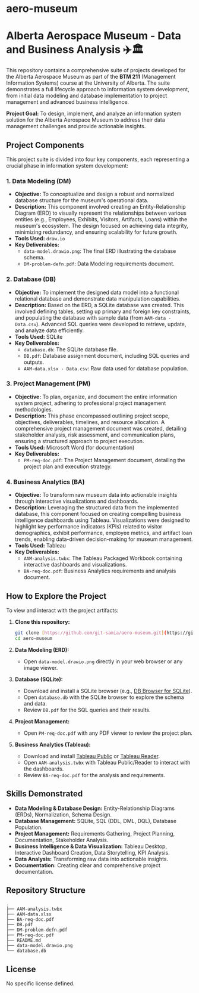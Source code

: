 # aero-museum

# Alberta Aerospace Museum - Data and Business Analysis ✈️🏛️

This repository contains a comprehensive suite of projects developed for the Alberta Aerospace Museum as part of the **BTM 211** (Management Information Systems) course at the University of Alberta. The suite demonstrates a full lifecycle approach to information system development, from initial data modeling and database implementation to project management and advanced business intelligence.

**Project Goal:** To design, implement, and analyze an information system solution for the Alberta Aerospace Museum to address their data management challenges and provide actionable insights.

## Project Components

This project suite is divided into four key components, each representing a crucial phase in information system development:

### 1. Data Modeling (DM)

* **Objective:** To conceptualize and design a robust and normalized database structure for the museum's operational data.
* **Description:** This component involved creating an Entity-Relationship Diagram (ERD) to visually represent the relationships between various entities (e.g., Employees, Exhibits, Visitors, Artifacts, Loans) within the museum's ecosystem. The design focused on achieving data integrity, minimizing redundancy, and ensuring scalability for future growth.
* **Tools Used:** `draw.io`
* **Key Deliverables:**
    * `data-model.drawio.png`: The final ERD illustrating the database schema.
    * `DM-problem-defn.pdf`: Data Modeling requirements document.

### 2. Database (DB)

* **Objective:** To implement the designed data model into a functional relational database and demonstrate data manipulation capabilities.
* **Description:** Based on the ERD, a SQLite database was created. This involved defining tables, setting up primary and foreign key constraints, and populating the database with sample data (from `AAM-data - Data.csv`). Advanced SQL queries were developed to retrieve, update, and analyze data efficiently.
* **Tools Used:** SQLite
* **Key Deliverables:**
    * `database.db`: The SQLite database file.
    * `DB.pdf`: Database assignment document, including SQL queries and outputs.
    * `AAM-data.xlsx - Data.csv`: Raw data used for database population.

### 3. Project Management (PM)

* **Objective:** To plan, organize, and document the entire information system project, adhering to professional project management methodologies.
* **Description:** This phase encompassed outlining project scope, objectives, deliverables, timelines, and resource allocation. A comprehensive project management document was created, detailing stakeholder analysis, risk assessment, and communication plans, ensuring a structured approach to project execution.
* **Tools Used:** Microsoft Word (for documentation)
* **Key Deliverables:**
    * `PM-req-doc.pdf`: The Project Management document, detailing the project plan and execution strategy.

### 4. Business Analytics (BA)

* **Objective:** To transform raw museum data into actionable insights through interactive visualizations and dashboards.
* **Description:** Leveraging the structured data from the implemented database, this component focused on creating compelling business intelligence dashboards using Tableau. Visualizations were designed to highlight key performance indicators (KPIs) related to visitor demographics, exhibit performance, employee metrics, and artifact loan trends, enabling data-driven decision-making for museum management.
* **Tools Used:** Tableau
* **Key Deliverables:**
    * `AAM-analysis.twbx`: The Tableau Packaged Workbook containing interactive dashboards and visualizations.
    * `BA-req-doc.pdf`: Business Analytics requirements and analysis document.

## How to Explore the Project

To view and interact with the project artifacts:

1.  **Clone this repository:**
     ```bash
    git clone [https://github.com/git-samia/aero-museum.git](https://github.com/git-samia/aero-museum.git)
    cd aero-museum
    ```

2.  **Data Modeling (ERD):**

    * Open `data-model.drawio.png` directly in your web browser or any image viewer.

3.  **Database (SQLite):**

    * Download and install a SQLite browser (e.g., [DB Browser for SQLite](https://sqlitebrowser.org/)).
    * Open `database.db` with the SQLite browser to explore the schema and data.
    * Review `DB.pdf` for the SQL queries and their results.

4.  **Project Management:**

    * Open `PM-req-doc.pdf` with any PDF viewer to review the project plan.

5.  **Business Analytics (Tableau):**

    * Download and install [Tableau Public](https://public.tableau.com/en-us/s/) or [Tableau Reader](https://www.tableau.com/products/reader).
    * Open `AAM-analysis.twbx` with Tableau Public/Reader to interact with the dashboards.
    * Review `BA-req-doc.pdf` for the analysis and requirements.

## Skills Demonstrated

* **Data Modeling & Database Design:** Entity-Relationship Diagrams (ERDs), Normalization, Schema Design.
* **Database Management:** SQLite, SQL (DDL, DML, DQL), Database Population.
* **Project Management:** Requirements Gathering, Project Planning, Documentation, Stakeholder Analysis.
* **Business Intelligence & Data Visualization:** Tableau Desktop, Interactive Dashboard Creation, Data Storytelling, KPI Analysis.
* **Data Analysis:** Transforming raw data into actionable insights.
* **Documentation:** Creating clear and comprehensive project documentation.

## Repository Structure
```
.
├── AAM-analysis.twbx
├── AAM-data.xlsx
├── BA-req-doc.pdf
├── DB.pdf
├── DM-problem-defn.pdf
├── PM-req-doc.pdf
├── README.md
├── data-model.drawio.png
└── database.db
```

## License
No specific license defined.
